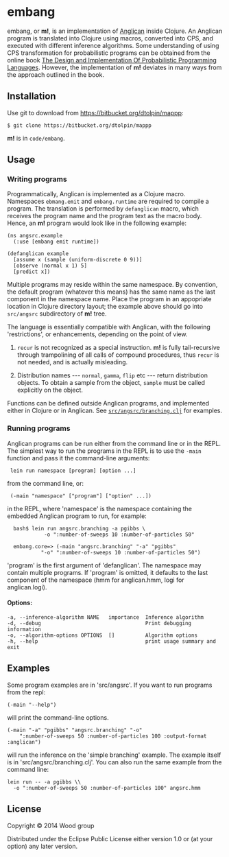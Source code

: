 # embang

embang, or __m!__, is an implementation of
[Anglican](http://www.robots.ox.ac.uk/~fwood/anglican/) inside
Clojure. An Anglican program is translated into Clojure using
macros, converted into CPS, and executed with different
inference algorithms. Some understanding of using CPS
transformation for probabilistic programs can be obtained from
the online book [The Design and Implementation Of Probabilistic
Programming Languages](http://dippl.org/). However, the
implementation of __m!__  deviates in many ways from the approach
outlined in the book.

## Installation

Use git to download from https://bitbucket.org/dtolpin/mappp:

	$ git clone https://bitbucket.org/dtolpin/mappp

__m!__ is in `code/embang`.

## Usage

### Writing programs

Programmatically, Anglican is implemented as a Clojure macro.
Namespaces `ebmang.emit` and `embang.runtime` are required
to compile a program. The translation is performed by
`defanglican` macro, which receives the program name and
the program text as the macro body. Hence, an __m!__ program
would look like in the following example:

    (ns angsrc.example
	  (:use [embang emit runtime])

    (defanglican example
	  [assume x (sample (uniform-discrete 0 9))]
	  [observe (normal x 1) 5]
	  [predict x])

Multiple programs may reside within the same namespace.  By
convention, the default program (whatever this means) has the
same name as the last component in the namespace name.  Place
the program in an appopriate location in Clojure directory
layout; the example above should go into `src/angsrc`
subdirectory of __m!__ tree.

The language is essentially compatible with Anglican, with 
the following 'restrictions', or enhancements, depending on the
point of view. 

  1. `recur` is not recognized as a special instruction. __m!__
  is fully tail-recursive  through trampolining of all calls of
  compound procedures, thus `recur` is not needed, and is
  actually misleading.

  2. Distribution names --- `normal`, `gamma`, `flip` etc --- 
  return distribution objects. To obtain a sample from the
  object, `sample` must be called explicitly on the object.

Functions can be defined outside Anglican programs, and
implemented either in Clojure or in Anglican. See 
[`src/angsrc/branching.clj`](https://bitbucket.org/dtolpin/mappp/src/HEAD/code/embang/src/angsrc/branching.clj)
for examples.

### Running programs

Anglican programs can be run either from the command line
or in the REPL. The simplest way to run the programs in the
REPL is to use the `-main` function and pass it the command-line
arguments:

     lein run namespace [program] [option ...]

from the command line, or:

     (-main "namespace" ["program"] ["option" ...])

in the REPL, where 'namespace' is the namespace containing the
embedded Anglican program to run, for example:

	  bash$ lein run angsrc.branching -a pgibbs \
				-o ":number-of-sweeps 10 :number-of-particles 50"

	  embang.core=> (-main "angsrc.branching" "-a" "pgibbs"
			   "-o" ":number-of-sweeps 10 :number-of-particles 50")
			   
'program' is the first argument of 'defanglican'. The namespace
may contain multiple programs. If 'program' is omitted, it defaults
to the last component of the namespace (hmm for anglican.hmm,
logi for anglican.logi).

#### Options:

	-a, --inference-algorithm NAME   importance  Inference algorithm
	-d, --debug                                  Print debugging information
	-o, --algorithm-options OPTIONS  []          Algorithm options
	-h, --help                                   print usage summary and exit


## Examples

Some program examples are in 'src/angsrc'. If you want to run
programs from the repl:

	(-main "--help")

will print the command-line options.

	(-main "-a" "pgibbs" "angsrc.branching" "-o"
     	":number-of-sweeps 50 :number-of-particles 100 :output-format :anglican")

will run the inference on the 'simple branching' example. The
example itself is in 'src/angsrc/branching.clj'. You can also
run the same example from the command line:

	lein run -- -a pgibbs \\
	  -o ":number-of-sweeps 50 :number-of-particles 100" angsrc.hmm

## License

Copyright © 2014 Wood group

Distributed under the Eclipse Public License either version 1.0
or (at your option) any later version.
